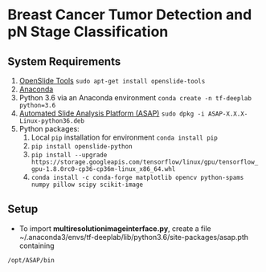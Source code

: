 Breast Cancer Tumor Detection and pN Stage Classification
=============================

## System Requirements
1. [OpenSlide Tools](http://openslide.org/) `sudo apt-get install openslide-tools`
2. [Anaconda](https://www.anaconda.com/download/#linux)
3. Python 3.6 via an Anaconda environment `conda create -n tf-deeplab python=3.6`
4. [Automated Slide Analysis Platform (ASAP)](https://github.com/GeertLitjens/ASAP/releases) 
`sudo dpkg -i ASAP-X.X.X-Linux-python36.deb`
5. Python packages:
	1. Local `pip` installation for environment `conda install pip`
	1. `pip install openslide-python`
	1. `pip install --upgrade https://storage.googleapis.com/tensorflow/linux/gpu/tensorflow_gpu-1.8.0rc0-cp36-cp36m-linux_x86_64.whl`
	1. `conda install -c conda-forge matplotlib opencv python-spams numpy pillow scipy scikit-image`

## Setup
- To import **multiresolutionimageinterface.py**, create a file ~/.anaconda3/envs/tf-deeplab/lib/python3.6/site-packages/asap.pth containing<br />
```
/opt/ASAP/bin
```
